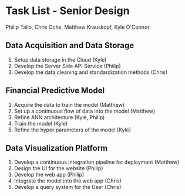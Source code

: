 # Task List - Senior Design

Philip Tallo, Chris Ochs, Matthew Krauskopf, Kyle O'Connor



## Data Acquisition and Data Storage

1. Setup data storage in the Cloud (Kyle)
2. Develop the Server Side API Service (Philip)
3. Develop the data cleaning and standardization methods (Chris)



## Financial Predictive Model

1. Acquire the data to train the model (Matthew)
2. Set up a continuous flow of data into the model (Matthew)
3. Refine ANN architecture (Kyle, Philip)
4. Train the model (Kyle)
5. Refine the hyper parameters of the model (Kyle)



## Data Visualization Platform

1. Develop a continuous integration pipeline for deployment (Matthew)
2. Design the UI for the website (Philip)
3. Develop the web app (Philip)
4. Integrate the model into the web app (Chris)
5. Develop a query system for the User (Chris)